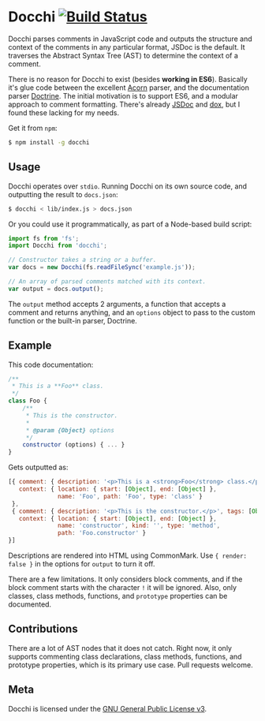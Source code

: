 # Docchi [![Build Status](https://travis-ci.org/daliwali/docchi.png?branch=master)](https://travis-ci.org/daliwali/docchi)

Docchi parses comments in JavaScript code and outputs the structure and context of the comments in any particular format, JSDoc is the default. It traverses the Abstract Syntax Tree (AST) to determine the context of a comment.

There is no reason for Docchi to exist (besides **working in ES6**). Basically it's glue code between the excellent [Acorn](https://github.com/marijnh/acorn) parser, and the documentation parser [Doctrine](https://github.com/Constellation/doctrine). The initial motivation is to support ES6, and a modular approach to comment formatting. There's already [JSDoc](https://github.com/jsdoc3/jsdoc) and [dox](https://github.com/tj/dox), but I found these lacking for my needs.

Get it from `npm`:

```sh
$ npm install -g docchi
```

## Usage

Docchi operates over `stdio`. Running Docchi on its own source code, and outputting the result to `docs.json`:

```sh
$ docchi < lib/index.js > docs.json
```

Or you could use it programmatically, as part of a Node-based build script:

```js
import fs from 'fs';
import Docchi from 'docchi';

// Constructor takes a string or a buffer.
var docs = new Docchi(fs.readFileSync('example.js'));

// An array of parsed comments matched with its context.
var output = docs.output();
```

The `output` method accepts 2 arguments, a function that accepts a comment and returns anything, and an `options` object to pass to the custom function or the built-in parser, Doctrine.

## Example

This code documentation:

```js
/**
 * This is a **Foo** class.
 */
class Foo {
    /**
     * This is the constructor.
     *
     * @param {Object} options
     */
    constructor (options) { ... }
}
```

Gets outputted as:

```js
[{ comment: { description: '<p>This is a <strong>Foo</strong> class.</p>', tags: [] },
   context: { location: { start: [Object], end: [Object] },
              name: 'Foo', path: 'Foo', type: 'class' }
 },
 { comment: { description: '<p>This is the constructor.</p>', tags: [Object] },
   context: { location: { start: [Object], end: [Object] },
              name: 'constructor', kind: '', type: 'method',
              path: 'Foo.constructor' }
}]
```

Descriptions are rendered into HTML using CommonMark. Use `{ render: false }` in the options for `output` to turn it off.

There are a few limitations. It only considers block comments, and if the block comment starts with the character `!` it will be ignored. Also, only classes, class methods, functions, and `prototype` properties can be documented.

## Contributions

There are a lot of AST nodes that it does not catch. Right now, it only supports commenting class declarations, class methods, functions, and prototype properties, which is its primary use case. Pull requests welcome.

## Meta

Docchi is licensed under the [GNU General Public License v3](https://github.com/daliwali/docchi/blob/master/LICENSE).
